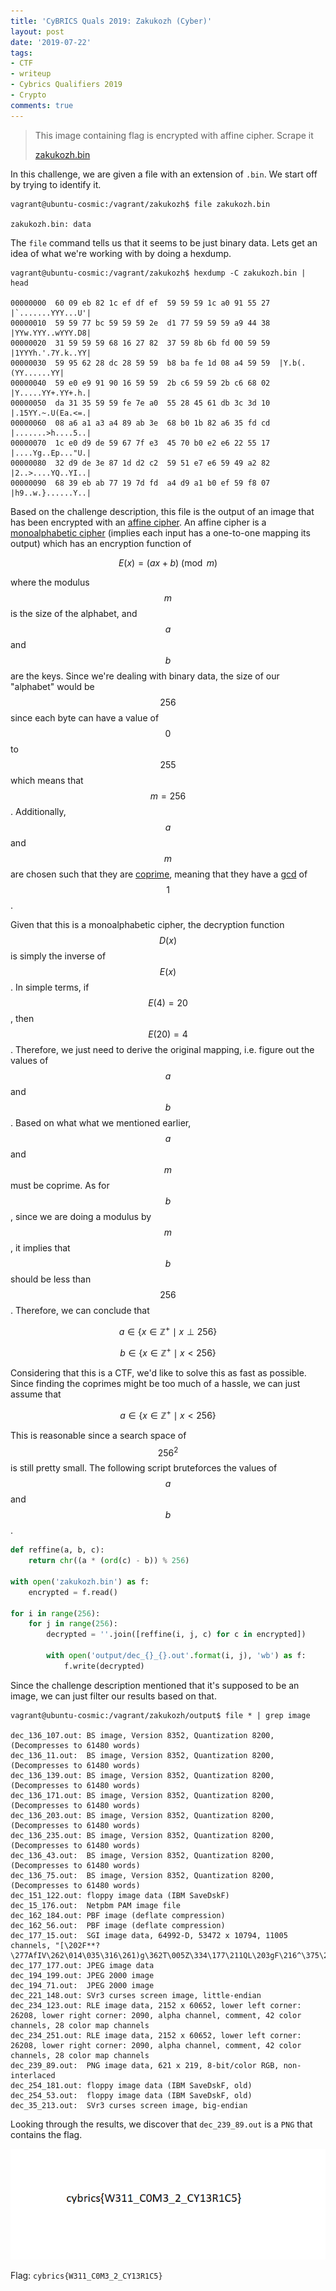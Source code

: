 ```yaml
---
title: 'CyBRICS Quals 2019: Zakukozh (Cyber)'
layout: post
date: '2019-07-22'
tags:
- CTF
- writeup
- Cybrics Qualifiers 2019
- Crypto
comments: true
---
```


> This image containing flag is encrypted with affine cipher. Scrape it 
> 
> [zakukozh.bin](/files/zakukozh.bin)


In this challenge, we are given a file with an extension of `.bin`. We start off by trying to identify it.

```
vagrant@ubuntu-cosmic:/vagrant/zakukozh$ file zakukozh.bin

zakukozh.bin: data
```

The `file` command tells us that it seems to be just binary data. Lets get an idea of what we're working with by doing a hexdump.

```
vagrant@ubuntu-cosmic:/vagrant/zakukozh$ hexdump -C zakukozh.bin | head

00000000  60 09 eb 82 1c ef df ef  59 59 59 1c a0 91 55 27  |`.......YYY...U'|
00000010  59 59 77 bc 59 59 59 2e  d1 77 59 59 59 a9 44 38  |YYw.YYY..wYYY.D8|
00000020  31 59 59 59 68 16 27 82  37 59 8b 6b fd 00 59 59  |1YYYh.'.7Y.k..YY|
00000030  59 95 62 28 dc 28 59 59  b8 ba fe 1d 08 a4 59 59  |Y.b(.(YY......YY|
00000040  59 e0 e9 91 90 16 59 59  2b c6 59 59 2b c6 68 02  |Y.....YY+.YY+.h.|
00000050  da 31 35 59 59 fe 7e a0  55 28 45 61 db 3c 3d 10  |.15YY.~.U(Ea.<=.|
00000060  08 a6 a1 a3 a4 89 ab 3e  68 b0 1b 82 a6 35 fd cd  |.......>h....5..|
00000070  1c e0 d9 de 59 67 7f e3  45 70 b0 e2 e6 22 55 17  |....Yg..Ep..."U.|
00000080  32 d9 de 3e 87 1d d2 c2  59 51 e7 e6 59 49 a2 82  |2..>....YQ..YI..|
00000090  68 39 eb ab 77 19 7d fd  a4 d9 a1 b0 ef 59 f8 07  |h9..w.}......Y..|
```

Based on the challenge description, this file is the output of an image that has been encrypted with an [affine cipher](https://en.wikipedia.org/wiki/Affine_cipher). An affine cipher is a [monoalphabetic cipher](https://en.wikipedia.org/wiki/Substitution_cipher) (implies each input has a one-to-one mapping its output) which has an encryption function of

$$E(x) = (ax + b)\pmod m$$

where the modulus $$m$$ is the size of the alphabet, and $$a$$ and $$b$$ are the keys. Since we're dealing with binary data, the size of our "alphabet" would be $$256$$ since each byte can have a value of $$0$$ to $$255$$ which means that $$m = 256$$. Additionally, $$a$$ and $$m$$ are chosen such that they are [coprime](https://en.wikipedia.org/wiki/Coprime_integers), meaning that they have a [gcd](https://en.wikipedia.org/wiki/Greatest_common_divisor) of $$1$$.


Given that this is a monoalphabetic cipher, the decryption function $$D(x)$$ is simply the inverse of $$E(x)$$. In simple terms, if $$E(4) = 20$$, then $$E(20) = 4$$. Therefore, we just need to derive the original mapping, i.e. figure out the values of $$a$$ and $$b$$. Based on what what we  mentioned earlier, $$a$$ and $$m$$ must be coprime. As for $$b$$, since we are doing a modulus by $$m$$, it implies that $$b$$ should be less than $$256$$. Therefore, we can conclude that 

$$a \in \{x \in \mathbb{Z}^+ \mid x \perp 256\}$$

$$b \in \{x \in \mathbb{Z}^+ \mid x \lt 256\}$$

Considering that this is a CTF, we'd like to solve this as fast as possible. Since finding the coprimes might be too much of a hassle, we can just assume that

$$a \in \{x \in \mathbb{Z}^+ \mid x \lt 256\}$$

This is reasonable since a search space of $$256^2$$ is still pretty small. The following script bruteforces the values of $$a$$ and $$b$$. 

```python
def reffine(a, b, c):
    return chr((a * (ord(c) - b)) % 256)

with open('zakukozh.bin') as f:
	encrypted = f.read()

for i in range(256):
    for j in range(256):
        decrypted = ''.join([reffine(i, j, c) for c in encrypted])

        with open('output/dec_{}_{}.out'.format(i, j), 'wb') as f:
            f.write(decrypted)
```

Since the challenge description mentioned that it's supposed to be an image, we can just filter our results based on that. 

```
vagrant@ubuntu-cosmic:/vagrant/zakukozh/output$ file * | grep image

dec_136_107.out: BS image, Version 8352, Quantization 8200, (Decompresses to 61480 words)
dec_136_11.out:  BS image, Version 8352, Quantization 8200, (Decompresses to 61480 words)
dec_136_139.out: BS image, Version 8352, Quantization 8200, (Decompresses to 61480 words)
dec_136_171.out: BS image, Version 8352, Quantization 8200, (Decompresses to 61480 words)
dec_136_203.out: BS image, Version 8352, Quantization 8200, (Decompresses to 61480 words)
dec_136_235.out: BS image, Version 8352, Quantization 8200, (Decompresses to 61480 words)
dec_136_43.out:  BS image, Version 8352, Quantization 8200, (Decompresses to 61480 words)
dec_136_75.out:  BS image, Version 8352, Quantization 8200, (Decompresses to 61480 words)
dec_151_122.out: floppy image data (IBM SaveDskF)
dec_15_176.out:  Netpbm PAM image file
dec_162_184.out: PBF image (deflate compression)
dec_162_56.out:  PBF image (deflate compression)
dec_177_15.out:  SGI image data, 64992-D, 53472 x 10794, 11005 channels, "[\202F**?\277AfIV\262\014\035\316\261)g\362T\005Z\334\177\211QL\203gF\216^\375\201\252\037*\330p\224V\021Q\343\247#f\2103\252\037\177\370\256\323\303*\242X\247*\032\243\203\211\012\034\334\350\352\016\216\005\252\362Q\340*\031x\226*\010\306\002*\346\3019*\242\267\247*\032"
dec_177_177.out: JPEG image data
dec_194_199.out: JPEG 2000 image
dec_194_71.out:  JPEG 2000 image
dec_221_148.out: SVr3 curses screen image, little-endian
dec_234_123.out: RLE image data, 2152 x 60652, lower left corner: 26208, lower right corner: 2090, alpha channel, comment, 42 color channels, 28 color map channels
dec_234_251.out: RLE image data, 2152 x 60652, lower left corner: 26208, lower right corner: 2090, alpha channel, comment, 42 color channels, 28 color map channels
dec_239_89.out:  PNG image data, 621 x 219, 8-bit/color RGB, non-interlaced
dec_254_181.out: floppy image data (IBM SaveDskF, old)
dec_254_53.out:  floppy image data (IBM SaveDskF, old)
dec_35_213.out:  SVr3 curses screen image, big-endian
```

Looking through the results, we discover that `dec_239_89.out` is a `PNG` that contains the flag.

![](/images/zakukoh/dec_239_89.png)

Flag: `cybrics{W311_C0M3_2_CY13R1C5}`

<script type="text/javascript" async
  src="https://cdn.mathjax.org/mathjax/latest/MathJax.js?config=TeX-MML-AM_CHTML">
</script>
